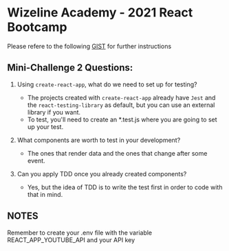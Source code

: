 # Wizeline Academy - 2021 React Bootcamp

Please refere to the following [GIST](https://gist.github.com/erickwize/d7311bfc972080c162c43cbb7dc80587) for further instructions

## Mini-Challenge 2 Questions:

1. Using `create-react-app`, what do we need to set up for testing?

   - The projects created with `create-react-app` already have `Jest` and the `react-testing-library` as default, but you can use an external library if you want.
   - To test, you'll need to create an \*.test.js where you are going to set up your test.

2. What components are worth to test in your development?

   - The ones that render data and the ones that change after some event.

3. Can you apply TDD once you already created components?
   - Yes, but the idea of TDD is to write the test first in order to code with that in mind.

## NOTES

Remember to create your .env file with the variable REACT_APP_YOUTUBE_API and your API key